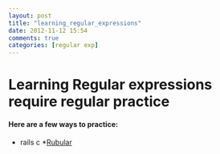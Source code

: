 ```yaml
---
layout: post
title: "learning_regular_expressions"
date: 2012-11-12 15:54
comments: true
categories: [regular exp]
---
```

# Learning Regular expressions require regular practice
#### Here are a few ways to practice:
* rails c
*[Rubular](http://rubular.com/)


